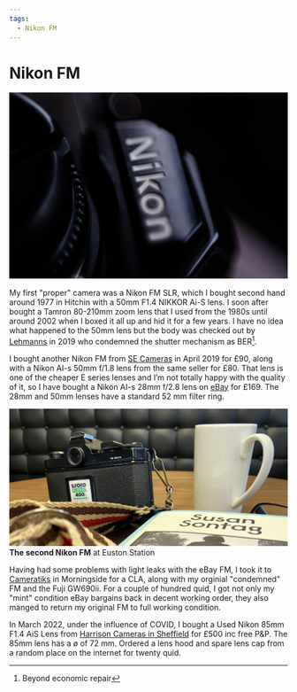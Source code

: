 ```yaml
---
tags: 
  - Nikon FM
---
```


# Nikon FM

![](/img/DSF7639.jpg)

My first "proper" camera was a Nikon FM SLR, which I bought second hand around 1977 in Hitchin with a 50mm F1.4 NIKKOR Ai-S lens. I soon after bought a Tamron 80-210mm zoom lens that I used from the 1980s until around 2002 when I boxed it all up and hid it for a few years. I have no idea what happened to the 50mm lens but the body was checked out by [Lehmanns](https://www.hlehmann.co.uk/) in 2019 who condemned the shutter mechanism as BER[^1]. 

I bought another Nikon FM from [SE Cameras](https://www.ebay.co.uk/str/secameras) in April 2019 for £90, along with a Nikon AI-s 50mm f/1.8 lens from the same seller for £80. That lens is one of the cheaper E series lenses and I’m not totally happy with the quality of it, so I have bought a Nikon AI-s 28mm f/2.8 lens on [eBay](https://www.ebay.co.uk/usr/photosound09) for £169. The 28mm and 50mm lenses have a standard 52 mm filter ring.

![](/img/IMG_8568-FM.jpg)
**The second Nikon FM** at Euston Station

Having had some problems with light leaks with the eBay FM, I took it to [Cameratiks](https://www.cameratiks.co.uk/) in Morningside for a CLA, along with my orginial "condemned" FM and the Fuji GW690ii. For a couple of hundred quid, I got not only my "mint" condition eBay bargains back in decent working order, they also manged to return my original FM to full working condition.

In March 2022, under the influence of COVID, I bought a Used Nikon 85mm F1.4 AiS Lens from [Harrison Cameras in Sheffield](https://www.harrisoncameras.co.uk/) for £500 inc free P&P. The 85mm lens has a ø of 72 mm. Ordered a lens hood and spare lens cap from a random place on the internet for twenty quid.

[^1]: Beyond economic repair

